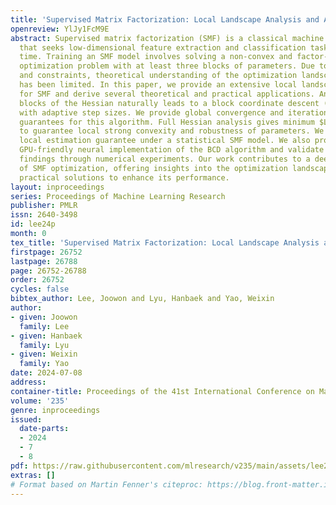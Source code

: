 ```yaml
---
title: 'Supervised Matrix Factorization: Local Landscape Analysis and Applications'
openreview: YlJy1FcM9E
abstract: Supervised matrix factorization (SMF) is a classical machine learning method
  that seeks low-dimensional feature extraction and classification tasks at the same
  time. Training an SMF model involves solving a non-convex and factor-wise constrained
  optimization problem with at least three blocks of parameters. Due to the high non-convexity
  and constraints, theoretical understanding of the optimization landscape of SMF
  has been limited. In this paper, we provide an extensive local landscape analysis
  for SMF and derive several theoretical and practical applications. Analyzing diagonal
  blocks of the Hessian naturally leads to a block coordinate descent (BCD) algorithm
  with adaptive step sizes. We provide global convergence and iteration complexity
  guarantees for this algorithm. Full Hessian analysis gives minimum $L_{2}$-regularization
  to guarantee local strong convexity and robustness of parameters. We establish a
  local estimation guarantee under a statistical SMF model. We also propose a novel
  GPU-friendly neural implementation of the BCD algorithm and validate our theoretical
  findings through numerical experiments. Our work contributes to a deeper understanding
  of SMF optimization, offering insights into the optimization landscape and providing
  practical solutions to enhance its performance.
layout: inproceedings
series: Proceedings of Machine Learning Research
publisher: PMLR
issn: 2640-3498
id: lee24p
month: 0
tex_title: 'Supervised Matrix Factorization: Local Landscape Analysis and Applications'
firstpage: 26752
lastpage: 26788
page: 26752-26788
order: 26752
cycles: false
bibtex_author: Lee, Joowon and Lyu, Hanbaek and Yao, Weixin
author:
- given: Joowon
  family: Lee
- given: Hanbaek
  family: Lyu
- given: Weixin
  family: Yao
date: 2024-07-08
address:
container-title: Proceedings of the 41st International Conference on Machine Learning
volume: '235'
genre: inproceedings
issued:
  date-parts:
  - 2024
  - 7
  - 8
pdf: https://raw.githubusercontent.com/mlresearch/v235/main/assets/lee24p/lee24p.pdf
extras: []
# Format based on Martin Fenner's citeproc: https://blog.front-matter.io/posts/citeproc-yaml-for-bibliographies/
---
```


